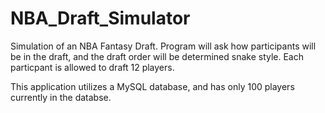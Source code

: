 # NBA_Draft_Simulator
Simulation of an NBA Fantasy Draft. Program will ask how participants will be in the draft, and the draft order will be determined snake style. Each particpant is allowed to draft 12 players. 

This application utilizes a MySQL database, and has only 100 players currently in the databse.

